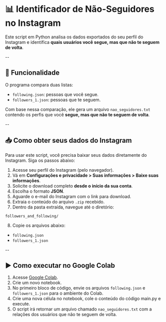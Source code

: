 # 📊 Identificador de Não-Seguidores no Instagram

Este script em Python analisa os dados exportados do seu perfil do Instagram e identifica **quais usuários você segue, mas que não te seguem de volta**.

--

## 🧠 Funcionalidade

O programa compara duas listas:

- `following.json`: pessoas que você segue.
- `followers_1.json`: pessoas que te seguem.

Com base nessa comparação, ele gera um arquivo `nao_seguidores.txt` contendo os perfis que você **segue, mas que não te seguem de volta**.

--

## 📥 Como obter seus dados do Instagram

Para usar este script, você precisa baixar seus dados diretamente do Instagram. Siga os passos abaixo:

1. Acesse seu perfil do Instagram (pelo navegador).
2. Vá em **Configurações e privacidade > Suas informações > Baixe suas informações**.
3. Solicite o download completo **desde o início da sua conta**.
4. Escolha o formato **JSON**.
5. Aguarde o e-mail do Instagram com o link para download.
6. Extraia o conteúdo do arquivo `.zip` recebido.
7. Dentro da pasta extraída, navegue até o diretório:

`followers_and_following/`

8. Copie os arquivos abaixo:
- `following.json`
- `followers_1.json`

--

## ▶️ Como executar no Google Colab

1. Acesse [Google Colab](https://colab.research.google.com/).
2. Crie um novo notebook.
3. No primeiro bloco de código, envie os arquivos `following.json` e `followers_1.json` para o ambiente do Colab.
4. Crie uma nova célula no notebook, cole o conteúdo do código main.py e execute.
5. O script irá retornar um arquivo chamado `nao_seguidores.txt` com a relações dos usuários que não te seguem de volta.
